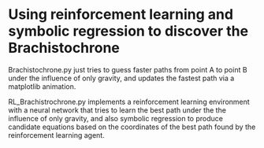 # Using reinforcement learning and symbolic regression to discover the Brachistochrone

Brachistochrone.py just tries to guess faster paths from point A to point B under the influence of only gravity, and updates the fastest path via a matplotlib animation.

RL_Brachistrochrone.py implements a reinforcement learning environment with a neural network that tries to learn the best path under the the influence of only gravity, and also symbolic regression to produce candidate equations based on the coordinates of the best path found by the reinforcement learning agent. 
